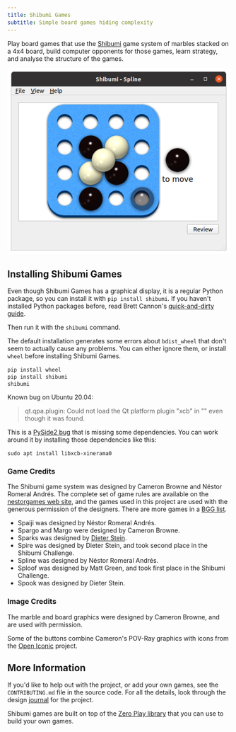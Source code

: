 ```yaml
---
title: Shibumi Games
subtitle: Simple board games hiding complexity
---
```

[screenshot]: images/demo.png
[journal]: journal

Play board games that use the [Shibumi] game system of marbles stacked on a 4x4
board, build computer opponents for those games, learn strategy, and analyse the
structure of the games.

![screenshot]

## Installing Shibumi Games
Even though Shibumi Games has a graphical display, it is a regular Python package,
so you can install it with `pip install shibumi`. If you haven't installed
Python packages before, read Brett Cannon's [quick-and-dirty guide].

Then run it with the `shibumi` command.

The default installation generates some errors about `bdist_wheel` that don't
seem to actually cause any problems. You can either ignore them, or install
`wheel` before installing Shibumi Games.

    pip install wheel
    pip install shibumi
    shibumi

Known bug on Ubuntu 20.04:

> qt.qpa.plugin: Could not load the Qt platform plugin "xcb" in "" even though
> it was found.

This is a [PySide2 bug] that is missing some dependencies. You can work around
it by installing those dependencies like this:

    sudo apt install libxcb-xinerama0

[quick-and-dirty guide]: https://snarky.ca/a-quick-and-dirty-guide-on-how-to-install-packages-for-python/
[PySide2 bug]: https://bugreports.qt.io/browse/QTBUG-84749

### Game Credits
The Shibumi game system was designed by Cameron Browne and Néstor Romeral
Andrés. The complete set of game rules are available on the
[nestorgames web site], and the games used in this project are used with the
generous permission of the designers. There are more games in a [BGG list].
* Spaiji was designed by Néstor Romeral Andrés.
* Spargo and Margo were designed by Cameron Browne.
* Sparks was designed by [Dieter Stein].
* Spire was designed by Dieter Stein, and took second place in the Shibumi
Challenge.
* Spline was designed by Néstor Romeral Andrés.
* Sploof was designed by Matt Green, and took first place in the Shibumi
Challenge.
* Spook was designed by Dieter Stein.

[nestorgames web site]: https://nestorgames.com/shibumibook_detail.html
[BGG list]: https://boardgamegeek.com/boardgamefamily/13434/series-shibumi/linkeditems/boardgamefamily?pageid=1&sort=usersrated
[Dieter Stein]: https://spielstein.com/

### Image Credits
The marble and board graphics were designed by Cameron Browne, and are used with
permission.

Some of the buttons combine Cameron's POV-Ray graphics with icons from the
[Open Iconic] project.

[Open Iconic]: https://useiconic.com/open

## More Information
If you'd like to help out with the project, or add your own games, see the
`CONTRIBUTING.md` file in the source code. For all the details, look through the
design [journal] for the project.

Shibumi games are built on top of the [Zero Play library] that you can use to
build your own games.

[Shibumi]: https://boardgamegeek.com/boardgame/135270/shibumi
[Zero Play library]: https://donkirkby.github.io/zero-play/

